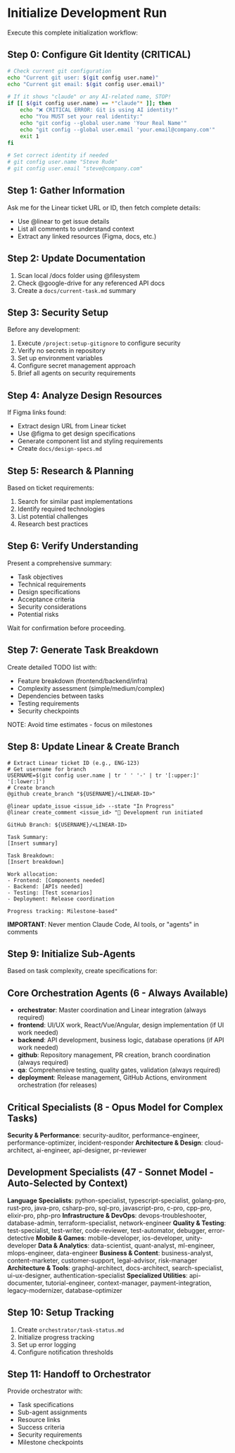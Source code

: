 # Initialize Development Run

Execute this complete initialization workflow:

## Step 0: Configure Git Identity (CRITICAL)
```bash
# Check current git configuration
echo "Current git user: $(git config user.name)"
echo "Current git email: $(git config user.email)"

# If it shows "claude" or any AI-related name, STOP!
if [[ $(git config user.name) == *"claude"* ]]; then
    echo "❌ CRITICAL ERROR: Git is using AI identity!"
    echo "You MUST set your real identity:"
    echo "git config --global user.name 'Your Real Name'"
    echo "git config --global user.email 'your.email@company.com'"
    exit 1
fi

# Set correct identity if needed
# git config user.name "Steve Rude"
# git config user.email "steve@company.com"
```

## Step 1: Gather Information
Ask me for the Linear ticket URL or ID, then fetch complete details:
- Use @linear to get issue details
- List all comments to understand context
- Extract any linked resources (Figma, docs, etc.)

## Step 2: Update Documentation
1. Scan local /docs folder using @filesystem
2. Check @google-drive for any referenced API docs
3. Create a `docs/current-task.md` summary

## Step 3: Security Setup
Before any development:
1. Execute `/project:setup-gitignore` to configure security
2. Verify no secrets in repository
3. Set up environment variables
4. Configure secret management approach
5. Brief all agents on security requirements

## Step 4: Analyze Design Resources
If Figma links found:
- Extract design URL from Linear ticket
- Use @figma to get design specifications
- Generate component list and styling requirements
- Create `docs/design-specs.md`

## Step 5: Research & Planning
Based on ticket requirements:
1. Search for similar past implementations
2. Identify required technologies
3. List potential challenges
4. Research best practices

## Step 6: Verify Understanding
Present a comprehensive summary:
- Task objectives
- Technical requirements  
- Design specifications
- Acceptance criteria
- Security considerations
- Potential risks

Wait for confirmation before proceeding.

## Step 7: Generate Task Breakdown
Create detailed TODO list with:
- Feature breakdown (frontend/backend/infra)
- Complexity assessment (simple/medium/complex)
- Dependencies between tasks
- Testing requirements
- Security checkpoints

NOTE: Avoid time estimates - focus on milestones

## Step 8: Update Linear & Create Branch
```
# Extract Linear ticket ID (e.g., ENG-123)
# Get username for branch
USERNAME=$(git config user.name | tr ' ' '-' | tr '[:upper:]' '[:lower:]')
# Create branch
@github create_branch "${USERNAME}/<LINEAR-ID>"

@linear update_issue <issue_id> --state "In Progress"
@linear create_comment <issue_id> "🚀 Development run initiated

GitHub Branch: ${USERNAME}/<LINEAR-ID>

Task Summary:
[Insert summary]

Task Breakdown:
[Insert breakdown]

Work allocation:
- Frontend: [Components needed]
- Backend: [APIs needed]
- Testing: [Test scenarios]
- Deployment: Release coordination

Progress tracking: Milestone-based"
```

**IMPORTANT**: Never mention Claude Code, AI tools, or "agents" in comments

## Step 9: Initialize Sub-Agents
Based on task complexity, create specifications for:

## Core Orchestration Agents (6 - Always Available)
- **orchestrator**: Master coordination and Linear integration (always required)
- **frontend**: UI/UX work, React/Vue/Angular, design implementation (if UI work needed)
- **backend**: API development, business logic, database operations (if API work needed)  
- **github**: Repository management, PR creation, branch coordination (always required)
- **qa**: Comprehensive testing, quality gates, validation (always required)
- **deployment**: Release management, GitHub Actions, environment orchestration (for releases)

## Critical Specialists (8 - Opus Model for Complex Tasks)
**Security & Performance**: security-auditor, performance-engineer, performance-optimizer, incident-responder
**Architecture & Design**: cloud-architect, ai-engineer, api-designer, pr-reviewer

## Development Specialists (47 - Sonnet Model - Auto-Selected by Context)
**Language Specialists**: python-specialist, typescript-specialist, golang-pro, rust-pro, java-pro, csharp-pro, sql-pro, javascript-pro, c-pro, cpp-pro, elixir-pro, php-pro
**Infrastructure & DevOps**: devops-troubleshooter, database-admin, terraform-specialist, network-engineer
**Quality & Testing**: test-specialist, test-writer, code-reviewer, test-automator, debugger, error-detective
**Mobile & Games**: mobile-developer, ios-developer, unity-developer
**Data & Analytics**: data-scientist, quant-analyst, ml-engineer, mlops-engineer, data-engineer
**Business & Content**: business-analyst, content-marketer, customer-support, legal-advisor, risk-manager
**Architecture & Tools**: graphql-architect, docs-architect, search-specialist, ui-ux-designer, authentication-specialist
**Specialized Utilities**: api-documenter, tutorial-engineer, context-manager, payment-integration, legacy-modernizer, database-optimizer

## Step 10: Setup Tracking
1. Create `orchestrator/task-status.md`
2. Initialize progress tracking
3. Set up error logging
4. Configure notification thresholds

## Step 11: Handoff to Orchestrator
Provide orchestrator with:
- Task specifications
- Sub-agent assignments
- Resource links
- Success criteria
- Security requirements
- Milestone checkpoints